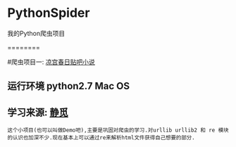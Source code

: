 # PythonSpider
我的Python爬虫项目

========

#爬虫项目一: [凉宫春日贴吧小说](http://tieba.baidu.com/p/3354416001)
## 运行环境 python2.7 Mac OS

## 学习来源: [静觅](http://cuiqingcai.com/993.html)

	这个小项目(也可以叫做Demo吧),主要是巩固对爬虫的学习.对urllib urllib2 和 re 模块的认识也加深不少.现在基本上可以通过re来解析html文件获得自己想要的部分.